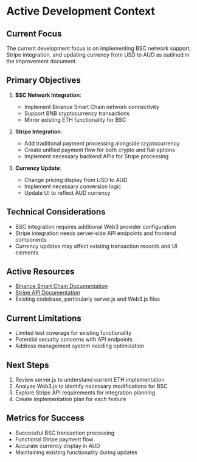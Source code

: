 # Active Development Context

## Current Focus
The current development focus is on implementing BSC network support, Stripe integration, and updating currency from USD to AUD as outlined in the improvement document.

## Primary Objectives
1. **BSC Network Integration**: 
   - Implement Binance Smart Chain network connectivity
   - Support BNB cryptocurrency transactions
   - Mirror existing ETH functionality for BSC

2. **Stripe Integration**:
   - Add traditional payment processing alongside cryptocurrency
   - Create unified payment flow for both crypto and fiat options
   - Implement necessary backend APIs for Stripe processing

3. **Currency Update**:
   - Change pricing display from USD to AUD
   - Implement necessary conversion logic
   - Update UI to reflect AUD currency

## Technical Considerations
- BSC integration requires additional Web3 provider configuration
- Stripe integration needs server-side API endpoints and frontend components
- Currency updates may affect existing transaction records and UI elements

## Active Resources
- [Binance Smart Chain Documentation](https://docs.binance.org/)
- [Stripe API Documentation](https://stripe.com/docs/api)
- Existing codebase, particularly server.js and Web3.js files

## Current Limitations
- Limited test coverage for existing functionality
- Potential security concerns with API endpoints
- Address management system needing optimization

## Next Steps
1. Review server.js to understand current ETH implementation
2. Analyze Web3.js to identify necessary modifications for BSC
3. Explore Stripe API requirements for integration planning
4. Create implementation plan for each feature

## Metrics for Success
- Successful BSC transaction processing
- Functional Stripe payment flow
- Accurate currency display in AUD
- Maintaining existing functionality during updates 